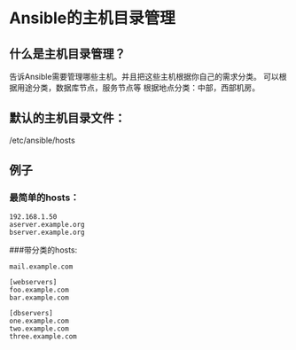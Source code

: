 # Ansible的主机目录管理

## 什么是主机目录管理？


告诉Ansible需要管理哪些主机。并且把这些主机根据你自己的需求分类。
可以根据用途分类，数据库节点，服务节点等
根据地点分类：中部，西部机房。


## 默认的主机目录文件：


/etc/ansible/hosts


## 例子



### 最简单的hosts：


```
192.168.1.50
aserver.example.org
bserver.example.org
```

###带分类的hosts:


```
mail.example.com

[webservers]
foo.example.com
bar.example.com

[dbservers]
one.example.com
two.example.com
three.example.com

```